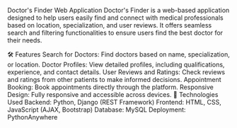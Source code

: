 Doctor's Finder Web Application
Doctor's Finder is a web-based application designed to help users easily find and connect with medical professionals based on location, specialization, and user reviews. It offers seamless search and filtering functionalities to ensure users find the best doctor for their needs.

🛠️ Features
Search for Doctors: Find doctors based on name, specialization, or location.
Doctor Profiles: View detailed profiles, including qualifications, experience, and contact details.
User Reviews and Ratings: Check reviews and ratings from other patients to make informed decisions.
Appointment Booking: Book appointments directly through the platform.
Responsive Design: Fully responsive and accessible across devices.
🚀 Technologies Used
Backend: Python, Django (REST Framework)
Frontend: HTML, CSS, JavaScript (AJAX, Bootstrap)
Database: MySQL
Deployment: PythonAnywhere
